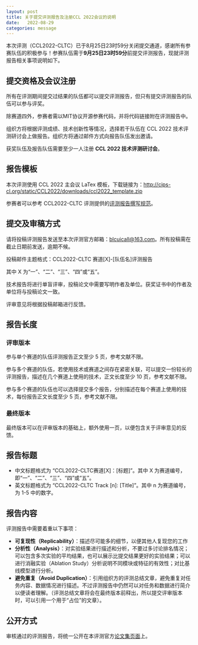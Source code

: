 ```yaml
---
layout: post
title: 关于提交评测报告及注册CCL 2022会议的说明
date:   2022-08-29
categories: message
---
```


本次评测（CCL2022-CLTC）已于8月25日23时59分关闭提交通道，感谢所有参赛队伍的积极参与！参赛队伍需于**9月25日23时59分**前提交评测报告，现就评测报告相关事项说明如下。

## 提交资格及会议注册

所有在评测期间提交过结果的队伍都可以提交评测报告，但只有提交评测报告的队伍可以参与评奖。

除赛道四外，参赛者需以MIT协议开源参赛代码，并将代码链接附在评测报告中。

组织方将根据评测成绩、技术创新性等情况，选择若干队伍在 CCL 2022 技术评测研讨会上做报告。组织方将通过邮件方式向报告队伍发出邀请。

获奖队伍及报告队伍需要至少一人注册 **CCL 2022 技术评测研讨会**。

## 报告模板

本次评测使用 CCL 2022 主会议 LaTex 模板，下载链接为：http://cips-cl.org/static/CCL2022/downloads/ccl2022_template.zip

参赛者可以参考 CCL2022-CLTC 评测提供的[评测报告撰写规范](report-writing.html)。

## 提交及审稿方式

请将投稿评测报告发送至本次评测官方邮箱：[blcuicall@163.com](mailto:blcuicall@163.com)。所有投稿需在截止日期前发送，逾期不候。

投稿邮件主题格式：CCL2022-CLTC 赛道[X]-[队伍名]评测报告

其中 X 为“一”、“二”、“三”、“四”或“五”。

技术报告将进行单盲评审，投稿论文中需要写明作者及单位。获奖证书中的作者及单位将与投稿论文一致。

评审意见将根据投稿邮箱进行反馈。

## 报告长度

### 评审版本

参与单个赛道的队伍评测报告正文至少 5 页，参考文献不限。

参与多个赛道的队伍，若使用技术或赛道之间存在紧密关联，可以提交一份较长的评测报告，描述在几个赛道上使用的技术，正文长度至少 10 页，参考文献不限。

参与多个赛道的队伍也可以选择提交多个报告，分别描述在每个赛道上使用的技术，每份报告正文长度至少 5 页，参考文献不限。

### 最终版本

最终版本可以在评审版本的基础上，额外使用一页，以便包含关于评审意见的反馈。

## 报告标题

- 中文标题格式为 “CCL2022-CLTC赛道[X]：[标题]”。其中 X 为赛道编号，即“一”、“二”、“三”、“四”或“五”。
- 英文标题格式为 “CCL2022-CLTC Track [n]: [Title]”。其中 n 为赛道编号，为 1-5 中的数字。

## 报告内容

评测报告中需要着重以下事项：

- **可复现性（Replicability）**：描述尽可能多的细节，以便其他人复现您的工作
- **分析性（Analysis）**：对实验结果进行描述和分析，不要过多讨论排名情况；可以包含多次实验的平均结果，也可以展示比提交结果更好的实验结果；可以进行消融实验（Ablation Study）分析说明不同模块或特征的有效性；对比基线模型进行分析。
- **避免重复（Avoid Duplication）**：引用组织方的评测总结文章，避免重复对任务内容、数据情况进行描述。不过评测报告中仍然可以对任务和数据进行简介以便读者理解。（评测总结文章将会在最终版本前释出，所以提交评审版本时，可以引用一个用于“占位”的文章）。

## 公开方式

审核通过的评测报告，将统一公开在本评测官方[论文集页面](/report/)上。